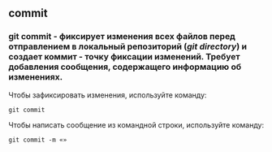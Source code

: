 ## commit

### **git commit** - фиксирует изменения всех файлов перед отправлением в локальный репозиторий (*git directory*) и создает коммит - точку фиксации изменений. Требует добавления сообщения, содержащего информацию об изменениях.


Чтобы зафиксировать изменения, используйте команду:
```bash=
git commit
```

Чтобы написать сообщение из командной строки, используйте команду:
```bash=
git commit -m «»
```